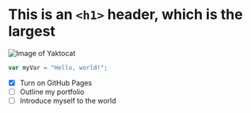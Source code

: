 # This is an `<h1>` header, which is the largest

  ![Image of Yaktocat](https://octodex.github.com/images/yaktocat.png)


  ``` javascript
var myVar = "Hello, world!";
```

- [x] Turn on GitHub Pages
- [ ] Outline my portfolio
- [ ] Introduce myself to the world
